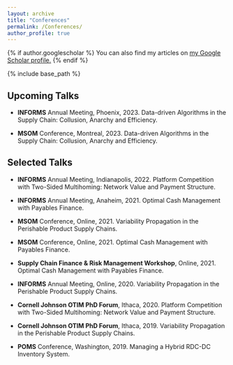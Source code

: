 ```yaml
---
layout: archive
title: "Conferences"
permalink: /Conferences/
author_profile: true
---
```


{% if author.googlescholar %}
  You can also find my articles on <u><a href="{{author.googlescholar}}">my Google Scholar profile</a>.</u>
{% endif %}

{% include base_path %}

## Upcoming Talks
* **INFORMS** Annual Meeting, Phoenix, 2023. Data-driven Algorithms in the Supply Chain: Collusion, Anarchy and Efficiency.

* **MSOM** Conference, Montreal, 2023. Data-driven Algorithms in the Supply Chain: Collusion, Anarchy and Efficiency.


## Selected Talks
* **INFORMS** Annual Meeting, Indianapolis, 2022. Platform Competition with Two-Sided Multihoming: Network Value and Payment Structure.

* **INFORMS** Annual Meeting, Anaheim, 2021. Optimal Cash Management with Payables Finance.

* **MSOM** Conference, Online, 2021. Variability Propagation in the Perishable Product Supply Chains.

* **MSOM** Conference, Online, 2021. Optimal Cash Management with Payables Finance.

* **Supply Chain Finance & Risk Management Workshop**, Online, 2021. Optimal Cash Management with Payables Finance.

* **INFORMS** Annual Meeting, Online, 2020. Variability Propagation in the Perishable Product Supply Chains.

* **Cornell Johnson OTIM PhD Forum**, Ithaca, 2020. Platform Competition with Two-Sided Multihoming: Network Value and Payment Structure.

* **Cornell Johnson OTIM PhD Forum**, Ithaca, 2019. Variability Propagation in the Perishable Product Supply Chains.

* **POMS** Conference, Washington, 2019. Managing a Hybrid RDC-DC Inventory System.
